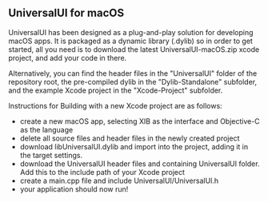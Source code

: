 <h2>UniversalUI for macOS</h2>

UniversalUI has been designed as a plug-and-play solution for developing macOS apps. 
It is packaged as a dynamic library (.dylib) so in order to get started, all you need
is to download the latest UniversalUI-macOS.zip xcode project, and add your code
in there. 

Alternatively, you can find the header files in the "UniversalUI" folder of the repository 
root, the pre-compiled dylib in the "Dylib-Standalone" subfolder, and the example Xcode 
project in the "Xcode-Project" subfolder.

Instructions for Building with a new Xcode project are as follows:
- create a new macOS app, selecting XIB as the interface and Objective-C as the language
- delete all source files and header files in the newly created project
- download libUniversalUI.dylib and import into the project, adding it in the target settings.
- download the UniversalUI header files and containing UniversalUI folder. Add this to the include path of your Xcode project
- create a main.cpp file and include UniversalUI/UniversalUI.h
- your application should now run!
